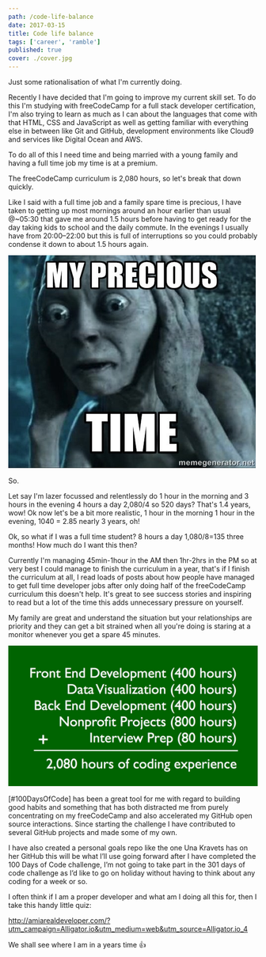 ```yaml
---
path: /code-life-balance
date: 2017-03-15
title: Code life balance
tags: ['career', 'ramble']
published: true
cover: ./cover.jpg
---
```


Just some rationalisation of what I'm currently doing.

Recently I have decided that I'm going to improve my current skill
set. To do this I'm studying with freeCodeCamp for a full stack
developer certification, I'm also trying to learn as much as I can
about the languages that come with that HTML, CSS and JavaScript as
well as getting familiar with everything else in between like Git and
GitHub, development environments like Cloud9 and services like Digital
Ocean and AWS.

To do all of this I need time and being married with a young family
and having a full time job my time is at a premium.

The freeCodeCamp curriculum is 2,080 hours, so let's break that down
quickly.

Like I said with a full time job and a family spare time is precious,
I have taken to getting up most mornings around an hour earlier than
usual @~05:30 that gave me around 1.5 hours before having to get ready
for the day taking kids to school and the daily commute. In the
evenings I usually have from 20:00–22:00 but this is full of
interruptions so you could probably condense it down to about 1.5
hours again.

![](./gollum.jpg)

So.

Let say I'm lazer focussed and relentlessly do 1 hour in the morning
and 3 hours in the evening 4 hours a day 2,080/4 so 520 days? That's
1.4 years, wow! Ok now let's be a bit more realistic, 1 hour in the
morning 1 hour in the evening, 1040 = 2.85 nearly 3 years, oh!

Ok, so what if I was a full time student? 8 hours a day 1,080/8=135
three months! How much do I want this then?

Currently I'm managing 45min-1hour in the AM then 1hr-2hrs in the PM
so at very best I could manage to finish the curriculum in a year,
that's if I finish the curriculum at all, I read loads of posts about
how people have managed to get full time developer jobs after only
doing half of the freeCodeCamp curriculum this doesn't help. It's
great to see success stories and inspiring to read but a lot of the
time this adds unnecessary pressure on yourself.

My family are great and understand the situation but your
relationships are priority and they can get a bit strained when all
you're doing is staring at a monitor whenever you get a spare 45
minutes.

![](./fccbreakdown.jpg)

[#100DaysOfCode] has been a great tool for me with regard to building
good habits and something that has both distracted me from purely
concentrating on my freeCodeCamp and also accelerated my GitHub open
source interactions. Since starting the challenge I have contributed
to several GitHub projects and made some of my own.

I have also created a personal goals repo like the one Una Kravets has
on her GitHub this will be what I’ll use going forward after I have
completed the 100 Days of Code challenge, I’m not going to take part
in the 301 days of code challenge as I’d like to go on holiday without
having to think about any coding for a week or so.

I often think if I am a proper developer and what am I doing all this
for, then I take this handy little quiz:

http://amiarealdeveloper.com/?utm_campaign=Alligator.io&utm_medium=web&utm_source=Alligator.io_4

We shall see where I am in a years time 👍

[100daysofcode]:
  https://medium.freecodecamp.com/start-2017-with-the-100daysofcode-improved-and-updated-18ce604b237b
